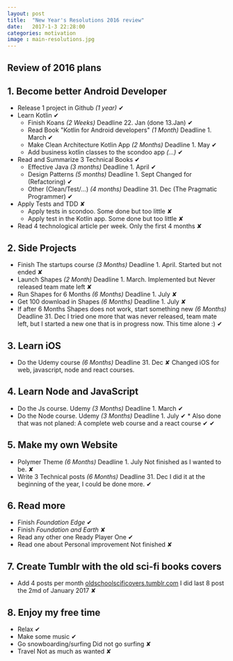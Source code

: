 ```yaml
---
layout: post
title:  "New Year's Resolutions 2016 review"
date:   2017-1-3 22:28:00
categories: motivation
image : main-resolutions.jpg
---
```


## Review of 2016 plans

<!-- ## SMART objectives 2016
**Specific** Which is the final state of the objective? When will it be marked as done?
**Measurable** How can be the progress of the objective be measure? Tasks done? Time invested?
**Achievable** It should be a realistic objective, not too optimistic, and not too challenging?
**Relevant** It is relevant for the Goals you want to achieve. If is not, it might not be a good objective.
**Timed** Objectives need plans, deadlines and milestones to give you focus. -->

## 1. Become better Android Developer
* Release 1 project in Github _(1 year)_ ✔︎  
* Learn Kotlin ✔︎ 
	* Finish Koans _(2 Weeks)_ Deadline 22. Jan (done 13.Jan) ✔︎ 
	* Read Book "Kotlin for Android developers" _(1 Month)_ Deadline 1. March ✔︎ 
	* Make Clean Architecture Kotlin App _(2 Months)_ Deadline 1. May ✔︎ 
	* Add business kotlin classes to the scondoo app _(...)_ ✔︎ 
* Read and Summarize 3 Technical Books ✔︎ 
	* Effective Java _(3 months)_ Deadline 1. April ✔︎ 
	* Design Patterns _(5 months)_ Deadline 1. Sept Changed for (Refactoring) ✔︎ 
	* Other (Clean/Test/...) _(4 months)_ Deadline 31. Dec (The Pragmatic Programmer) ✔︎ 
* Apply Tests and TDD ✘
	* Apply tests in scondoo. Some done but too little ✘
	* Apply test in the Kotlin app. Some done but too little  ✘
* Read 4 technological article per week. Only the first 4 months ✘

## 2. Side Projects
* Finish The startups course _(3 Months)_	Deadline 1. April. Started but not ended ✘
* Launch Shapes _(2 Month)_ Deadline 1. March. Implemented but Never released team mate left ✘
* Run Shapes for 6 Months  _(6 Months)_ Deadline 1. July ✘
* Get 100 download in Shapes _(6 Months)_ Deadline 1. July ✘
* If after 6 Months Shapes does not work, start something new _(6 Months)_ Deadline 31. Dec I tried one more that was never released, team mate left, but I started a new one that is in progress now. This time alone :) ✔︎ 

## 3. Learn iOS
* Do the Udemy course _(6 Months)_ Deadline 31. Dec ✘ Changed iOS for  web, javascript, node and react courses.

## 4. Learn Node and JavaScript
* Do the Js course. Udemy _(3 Months)_ Deadline 1. March ✔︎ 
* Do the Node course. Udemy _(3 Months)_ Deadline 1. July ✔︎ 
︎* Also done that was not planed: A complete web course and a react course ✔︎  ✔︎ 

## 5. Make my own Website
* Polymer Theme  _(6 Months)_ Deadline 1. July Not finished as I wanted to be. ✘
* Write 3 Technical posts _(6 Months)_ Deadline 31. Dec I did it at the beginning of the year, I could be done more. ✔︎  

## 6. Read more
* Finish _Foundation Edge_ ✔︎   
* Finish _Foundation and Earth_  ✘
* Read any other one Ready Player One ✔︎  
* Read one about Personal improvement  Not finished ✘

## 7. Create Tumblr with the old sci-fi books covers
* Add 4 posts per month [oldschoolscificovers.tumblr.com](http://oldschoolscificovers.tumblr.com) I did last 8 post the 2md of January 2017 ✘

## 8. Enjoy my free time
* Relax ✔︎  
* Make some music ✔︎  
* Go snowboarding/surfing Did not go surfing ✘
* Travel Not as much as wanted ✘
